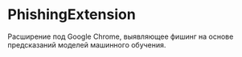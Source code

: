 # PhishingExtension
Расширение под Google Chrome, выявляющее фишинг на основе предсказаний моделей машинного обучения.
